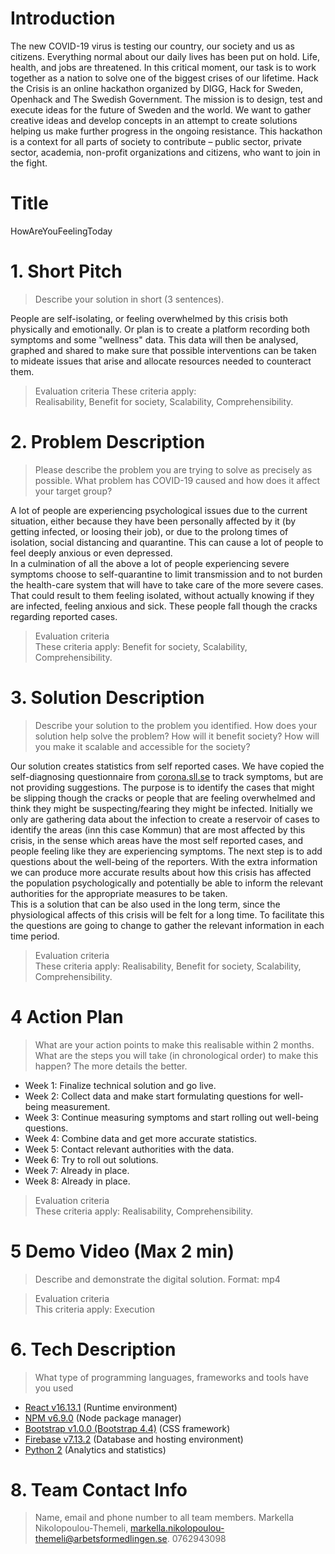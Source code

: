 # Introduction
The new COVID-19 virus is testing our country, our society and us as citizens. Everything normal about our daily lives has been put on hold. Life, health, and jobs are threatened.
In this critical moment, our task is to work together as a nation to solve one of the biggest crises of our lifetime. Hack the Crisis is an online hackathon organized by DIGG, Hack for Sweden, Openhack and The Swedish Government.
The mission is to design, test and execute ideas for the future of Sweden and the world. We want to gather creative ideas and develop concepts in an attempt to create solutions helping us make further progress in the ongoing resistance.
This hackathon is a context for all parts of society to contribute – public sector, private sector, academia, non-profit organizations and citizens, who want to join in the fight.

# Title

HowAreYouFeelingToday

# 1. Short Pitch
> Describe your solution in short (3 sentences).   

People are self-isolating, or feeling overwhelmed by this crisis both physically and emotionally. Or plan is to create a platform recording both symptoms and some "wellness" data. This data will then be analysed, graphed and shared to make sure that possible interventions can be taken to mideate issues that arise and allocate resources needed to counteract them.

> Evaluation criteria
These criteria apply:   
Realisability, Benefit for society, Scalability, Comprehensibility.

# 2. Problem Description
> Please describe the problem you are trying to solve as precisely as possible. What problem has COVID-19 caused and how does it affect your target group?

A lot of people are experiencing psychological issues due to the current situation, either because they have been personally affected by it (by getting infected, or loosing their job), or due to the prolong times of isolation, social distancing and quarantine. This can cause a lot of people to feel deeply anxious or even depressed.   
In a culmination of all the above a lot of people experiencing severe symptoms choose to self-quarantine to limit transmission and to not burden the health-care system that will have to take care of the more severe cases. That could result to them feeling isolated, without actually knowing if they are infected, feeling anxious and sick. These people fall though the cracks regarding reported cases.  


> Evaluation criteria   
These criteria apply: Benefit for society, Scalability, Comprehensibility.

# 3. Solution Description
> Describe your solution to the problem you identified. How does your solution help solve the problem? How will it benefit society? How will you make it scalable and accessible for the society?

Our solution creates statistics from self reported cases. We have copied the self-diagnosing questionnaire from [corona.sll.se](https://corona.sll.se/) to track symptoms, but are not providing suggestions. The purpose is to identify the cases that might be slipping though the cracks or people that are feeling overwhelmed and think they might be suspecting/fearing they might be infected.
Initially we only are gathering data about the infection to create a reservoir of cases to identify the areas (inn this case Kommun) that are most affected by this crisis, in the sense which areas have the most self reported cases, and people feeling like they are experiencing symptoms. The next step is to add questions about the well-being of the reporters. With the extra information we can produce more accurate results about how this crisis has affected the population psychologically and potentially be able to inform the relevant authorities for the appropriate measures to be taken.   
This is a solution that can be also used in the long term, since the physiological affects of this crisis will be felt for a long time. To facilitate this the questions are going to change to gather the relevant information in each time period.

> Evaluation criteria   
These criteria apply: Realisability, Benefit for society, Scalability, Comprehensibility.

# 4 Action Plan
> What are your action points to make this realisable within 2 months. What are the steps you will take (in chronological order) to make this happen? The more details the better.

- Week 1: Finalize technical solution and go live.
- Week 2: Collect data and make start formulating questions for well-being measurement.
- Week 3: Continue measuring symptoms and start rolling out well-being questions.
- Week 4: Combine data and get more accurate statistics.
- Week 5: Contact relevant authorities with the data.
- Week 6: Try to roll out solutions.
- Week 7: Already in place.
- Week 8: Already in place.

> Evaluation criteria   
These criteria apply: Realisability, Comprehensibility.

# 5 Demo Video (Max 2 min)
> Describe and demonstrate the digital solution. Format: mp4


> Evaluation criteria  
This criteria apply: Execution


# 6. Tech Description
> What type of programming languages, frameworks and tools have you used

- [React v16.13.1](https://nodejs.org/) (Runtime environment)
- [NPM v6.9.0](https://www.npmjs.com/) (Node package manager)
- [Bootstrap v1.0.0 (Bootstrap 4.4)](https://react-bootstrap.github.io/) (CSS framework)
- [Firebase v7.13.2](https://www.npmjs.com/package/firebase) (Database and hosting environment)
- [Python 2](https://www.python.org/downloads/release/python-272/) (Analytics and statistics)


# 8. Team Contact Info
> Name, email and phone number to all team members.
Markella Nikolopoulou-Themeli, markella.nikolopoulou-themeli@arbetsformedlingen.se. 0762943098
